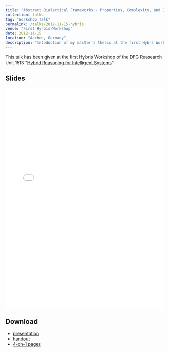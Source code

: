```yaml
---
title: "Abstract Dialectical Frameworks - Properties, Complexity, and Implementation"
collection: talks
tag: "Workshop Talk"
permalink: /talks/2012-11-15-hybris
venue: "First Hyrbis-Workshop"
date: 2012-11-15
location: "Aachen, Germany"
description: "Intoduction of my master's thesis at the first Hybrs Workshop of the DFG Research Unit 1513"
---
```

This talk has been given at the first Hybris Workshop of the DFG Reasearch Unit 1513 "[Hybrid Reasoning for Intelligent Systems](https://www.hybrid-reasoning.org/)".

## Slides
<embed src="/talk/20121115_aachen_full.pdf" width="100%" height="700" type='application/pdf'>

## Download
* [presentation](/talk/20121115_aachen_full.pdf)
* [handout](/talk/20121115_aachen_handout.pdf)
* [4-on-1 pages](/talk/20121115_aachen_4on1.pdf)
